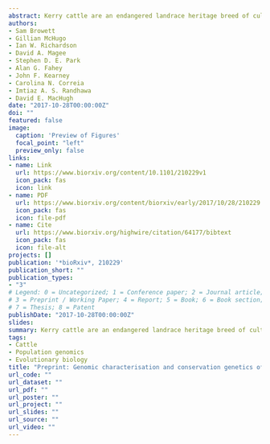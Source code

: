 ```yaml
---
abstract: Kerry cattle are an endangered landrace heritage breed of cultural importance to Ireland. In the present study we have used genome-wide SNP data (Illumina<sup>®</sup> BovineSNP50 array) to evaluate genomic diversity within the Kerry cattle population and between Kerry cattle and other European cattle breeds. Visualisation of patterns of genetic differentiation and gene flow among cattle breeds using phylogenetic trees with ancestry graphs highlighted, in particular, historical gene flow from the British Shorthorn breed into the ancestral population of modern Kerry cattle. Principal component analysis (PCA) and genetic clustering emphasised the genetic distinctiveness of Kerry cattle relative to comparator British and European cattle breeds. Modelling of genetic effective population size (*N*<sub>e</sub>) revealed a demographic trend of diminishing *N*<sub>e</sub> over time and that recent estimated *N*<sub>e</sub> values for the Kerry breed may be less than the threshold for sustainable genetic conservation. In addition, analysis of genome-wide autozygosity (*F*<sub>ROH</sub>) showed that genomic inbreeding has increased significantly during the 20 years between 1992 and 2012. Finally, signatures of selection revealed genomic regions subject to natural and artificial selection as Kerry cattle adapted to the climate, physical geography and agro-ecology of southwest Ireland.
authors:
- Sam Browett
- Gillian McHugo
- Ian W. Richardson
- David A. Magee
- Stephen D. E. Park
- Alan G. Fahey
- John F. Kearney
- Carolina N. Correia
- Imtiaz A. S. Randhawa
- David E. MacHugh
date: "2017-10-28T00:00:00Z"
doi: ""
featured: false
image:
  caption: 'Preview of Figures'
  focal_point: "left"
  preview_only: false
links:
- name: Link
  url: https://www.biorxiv.org/content/10.1101/210229v1
  icon_pack: fas
  icon: link
- name: PDF
  url: https://www.biorxiv.org/content/biorxiv/early/2017/10/28/210229.full-text.pdf
  icon_pack: fas
  icon: file-pdf
- name: Cite
  url: https://www.biorxiv.org/highwire/citation/64177/bibtext
  icon_pack: fas
  icon: file-alt
projects: []
publication: '*bioRxiv*, 210229'
publication_short: ""
publication_types:
- "3"
# Legend: 0 = Uncategorized; 1 = Conference paper; 2 = Journal article;
# 3 = Preprint / Working Paper; 4 = Report; 5 = Book; 6 = Book section;
# 7 = Thesis; 8 = Patent
publishDate: "2017-10-28T00:00:00Z"
slides: 
summary: Kerry cattle are an endangered landrace heritage breed of cultural importance to Ireland. In...
tags:
- Cattle
- Population genomics
- Evolutionary biology
title: "Preprint: Genomic characterisation and conservation genetics of the indigenous Irish Kerry cattle breed"
url_code: ""
url_dataset: ""
url_pdf: ""
url_poster: ""
url_project: ""
url_slides: ""
url_source: ""
url_video: ""
---
```

<script type="text/javascript" src="https://d1bxh8uas1mnw7.cloudfront.net/assets/embed.js"></script><div data-badge-popover="right" class="altmetric-embed" data-badge-type="donut" data-altmetric-id="28066066" />
